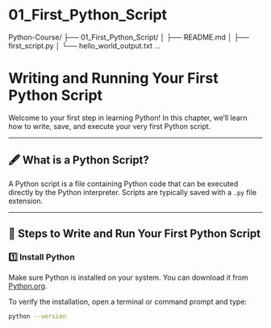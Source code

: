 # 01_First_Python_Script
Python-Course/ ├── 01_First_Python_Script/ │   ├── README.md │   ├── first_script.py │   └── hello_world_output.txt ...
# Writing and Running Your First Python Script

Welcome to your first step in learning Python! In this chapter, we’ll learn how to write, save, and execute your very first Python script.

---

## 🖋️ **What is a Python Script?**

A Python script is a file containing Python code that can be executed directly by the Python interpreter. Scripts are typically saved with a `.py` file extension.

---

## 🚀 **Steps to Write and Run Your First Python Script**

### 1️⃣ Install Python
Make sure Python is installed on your system. You can download it from [Python.org](https://www.python.org/downloads/).

To verify the installation, open a terminal or command prompt and type:
```bash
python --version
